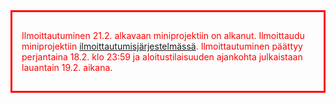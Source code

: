 <div style="color:red; border-style: solid; padding: 15px; margin-bottom: 15px;">

Ilmoittautuminen 21.2. alkavaan miniprojektiin on alkanut. Ilmoittaudu miniprojektiin <a href="{{site.miniproject_enrollment_url}}">ilmoittautumisjärjestelmässä</a>. Ilmoittautuminen päättyy perjantaina 18.2. klo 23:59 ja aloitustilaisuuden ajankohta julkaistaan lauantain 19.2. aikana.

</div>
